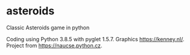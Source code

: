 # asteroids
Classic Asteroids game in python

Coding using Python 3.8.5 with pyglet 1.5.7. Graphics https://kenney.nl/.
Project from https://naucse.python.cz.
